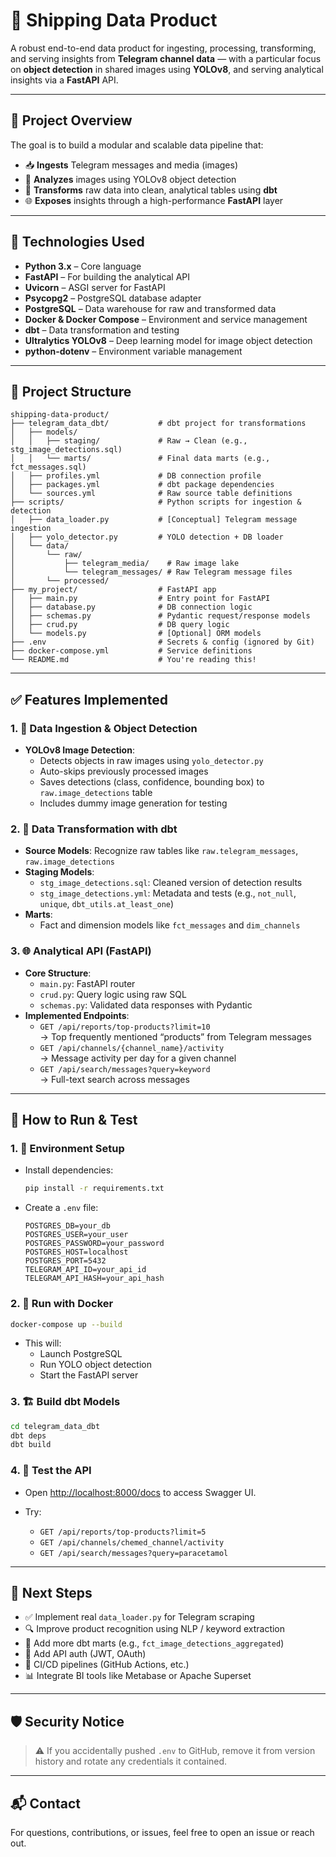 # 🚢 Shipping Data Product

A robust end-to-end data product for ingesting, processing, transforming, and serving insights from **Telegram channel data** — with a particular focus on **object detection** in shared images using **YOLOv8**, and serving analytical insights via a **FastAPI** API.

---

## 📌 Project Overview

The goal is to build a modular and scalable data pipeline that:

- 📥 **Ingests** Telegram messages and media (images)
- 🧠 **Analyzes** images using YOLOv8 object detection
- 🔄 **Transforms** raw data into clean, analytical tables using **dbt**
- 🌐 **Exposes** insights through a high-performance **FastAPI** layer

---

## 🧰 Technologies Used

- **Python 3.x** – Core language
- **FastAPI** – For building the analytical API
- **Uvicorn** – ASGI server for FastAPI
- **Psycopg2** – PostgreSQL database adapter
- **PostgreSQL** – Data warehouse for raw and transformed data
- **Docker & Docker Compose** – Environment and service management
- **dbt** – Data transformation and testing
- **Ultralytics YOLOv8** – Deep learning model for image object detection
- **python-dotenv** – Environment variable management

---

## 📁 Project Structure

```
shipping-data-product/
├── telegram_data_dbt/           # dbt project for transformations
│   ├── models/
│   │   ├── staging/             # Raw → Clean (e.g., stg_image_detections.sql)
│   │   └── marts/               # Final data marts (e.g., fct_messages.sql)
│   ├── profiles.yml             # DB connection profile
│   ├── packages.yml             # dbt package dependencies
│   └── sources.yml              # Raw source table definitions
├── scripts/                     # Python scripts for ingestion & detection
│   ├── data_loader.py           # [Conceptual] Telegram message ingestion
│   ├── yolo_detector.py         # YOLO detection + DB loader
│   └── data/
│       └── raw/
│           ├── telegram_media/    # Raw image lake
│           └── telegram_messages/ # Raw Telegram message files
│       └── processed/
├── my_project/                  # FastAPI app
│   ├── main.py                  # Entry point for FastAPI
│   ├── database.py              # DB connection logic
│   ├── schemas.py               # Pydantic request/response models
│   ├── crud.py                  # DB query logic
│   └── models.py                # [Optional] ORM models
├── .env                         # Secrets & config (ignored by Git)
├── docker-compose.yml           # Service definitions
└── README.md                    # You're reading this!
```

---

## ✅ Features Implemented

### 1. 🔄 Data Ingestion & Object Detection
- **YOLOv8 Image Detection**:
  - Detects objects in raw images using `yolo_detector.py`
  - Auto-skips previously processed images
  - Saves detections (class, confidence, bounding box) to `raw.image_detections` table
  - Includes dummy image generation for testing

### 2. 🔁 Data Transformation with dbt
- **Source Models**: Recognize raw tables like `raw.telegram_messages`, `raw.image_detections`
- **Staging Models**:
  - `stg_image_detections.sql`: Cleaned version of detection results
  - `stg_image_detections.yml`: Metadata and tests (e.g., `not_null`, `unique`, `dbt_utils.at_least_one`)
- **Marts**:
  - Fact and dimension models like `fct_messages` and `dim_channels`

### 3. 🌐 Analytical API (FastAPI)
- **Core Structure**:
  - `main.py`: FastAPI router
  - `crud.py`: Query logic using raw SQL
  - `schemas.py`: Validated data responses with Pydantic
- **Implemented Endpoints**:
  - `GET /api/reports/top-products?limit=10`  
    → Top frequently mentioned “products” from Telegram messages
  - `GET /api/channels/{channel_name}/activity`  
    → Message activity per day for a given channel
  - `GET /api/search/messages?query=keyword`  
    → Full-text search across messages

---

## 🚀 How to Run & Test

### 1. 🧪 Environment Setup

- Install dependencies:
  ```bash
  pip install -r requirements.txt
  ```

- Create a `.env` file:
  ```env
  POSTGRES_DB=your_db
  POSTGRES_USER=your_user
  POSTGRES_PASSWORD=your_password
  POSTGRES_HOST=localhost
  POSTGRES_PORT=5432
  TELEGRAM_API_ID=your_api_id
  TELEGRAM_API_HASH=your_api_hash
  ```

### 2. 🐳 Run with Docker

```bash
docker-compose up --build
```

- This will:
  - Launch PostgreSQL
  - Run YOLO object detection
  - Start the FastAPI server

### 3. 🏗️ Build dbt Models

```bash
cd telegram_data_dbt
dbt deps
dbt build
```

### 4. 🧪 Test the API

- Open [http://localhost:8000/docs](http://localhost:8000/docs) to access Swagger UI.

- Try:
  - `GET /api/reports/top-products?limit=5`
  - `GET /api/channels/chemed_channel/activity`
  - `GET /api/search/messages?query=paracetamol`

---

## 🔮 Next Steps

- ✅ Implement real `data_loader.py` for Telegram scraping
- 🔍 Improve product recognition using NLP / keyword extraction
- 🧠 Add more dbt marts (e.g., `fct_image_detections_aggregated`)
- 🔐 Add API auth (JWT, OAuth)
- 🔄 CI/CD pipelines (GitHub Actions, etc.)
- 📊 Integrate BI tools like Metabase or Apache Superset

---

## 🛡️ Security Notice

> ⚠️ If you accidentally pushed `.env` to GitHub, remove it from version history and rotate any credentials it contained.

---

## 📬 Contact

For questions, contributions, or issues, feel free to open an issue or reach out.
